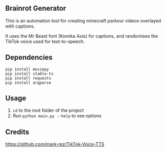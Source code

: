## Brainrot Generator

This is an automation tool for creating minecraft parkour videos overlayed with captions.  

It uses the Mr Beast font (Komika Axis) for captions, and randomises the TikTok voice used for text-to-speech.

## Dependencies
```batch
pip install moviepy
pip install stable-ts
pip install requests
pip install argparse
```

## Usage
1. `cd` to the root folder of the project
2. Run `python main.py --help` to see options

## Credits
https://github.com/mark-rez/TikTok-Voice-TTS